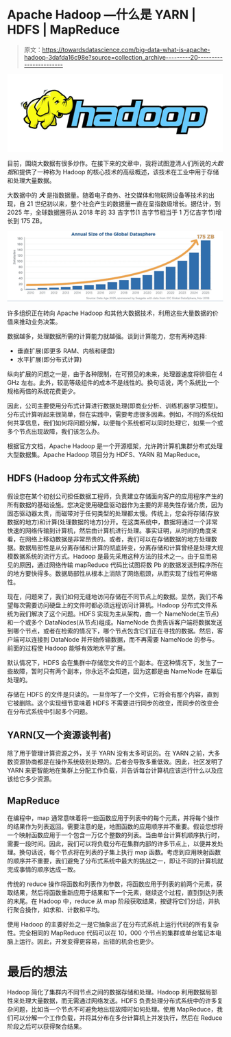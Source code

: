 # Apache Hadoop —什么是 YARN | HDFS | MapReduce

> 原文：<https://towardsdatascience.com/big-data-what-is-apache-hadoop-3dafda16c98e?source=collection_archive---------20----------------------->

![](img/343c2611c2096c4ee3d98a8bc0919333.png)

目前，围绕大数据有很多炒作。在接下来的文章中，我将试图澄清人们所说的*大数据*和提供了一种称为 Hadoop 的核心技术的高级概述，该技术在工业中用于存储和处理大量数据。

大数据中的 ***大*** 是指数据量。随着电子商务、社交媒体和物联网设备等技术的出现，自 21 世纪初以来，整个社会产生的数据量一直在呈指数级增长。据估计，到 2025 年，全球数据圈将从 2018 年的 33 吉字节(1 吉字节相当于 1 万亿吉字节)增长到 175 ZB。

![](img/05dafed775a5386ca2209664bf008b1b.png)

许多组织正在转向 Apache Hadoop 和其他大数据技术，利用这些大量数据的价值来推动业务决策。

数据越多，处理数据所需的计算能力就越强。谈到计算能力，您有两种选择:

*   垂直扩展(即更多 RAM、内核和硬盘)
*   水平扩展(即分布式计算)

纵向扩展的问题之一是，由于各种限制，在可预见的未来，处理器速度将徘徊在 4 GHz 左右。此外，较高等级组件的成本不是线性的。换句话说，两个系统比一个规格两倍的系统花费更少。

因此，公司主要使用分布式计算进行数据处理(即商业分析、训练机器学习模型)。分布式计算听起来很简单，但在实践中，需要考虑很多因素。例如，不同的系统如何共享信息，我们如何将问题分解，以便每个系统都可以同时处理它，如果一个或多个节点出现故障，我们该怎么办。

根据官方文档，Apache Hadoop 是一个开源框架，允许跨计算机集群分布式处理大型数据集。Apache Hadoop 项目分为 HDFS、YARN 和 MapReduce。

## HDFS (Hadoop 分布式文件系统)

假设您在某个初创公司担任数据工程师，负责建立存储面向客户的应用程序产生的所有数据的基础设施。您决定使用硬盘驱动器作为主要的非易失性存储介质，因为固态驱动器太贵，而磁带对于任何类型的处理都太慢。传统上，您会将存储(存放数据的地方)和计算(处理数据的地方)分开。在这类系统中，数据将通过一个非常快速的网络传输到计算机，然后由计算机进行处理。事实证明，从时间的角度来看，在网络上移动数据是非常昂贵的。或者，我们可以在存储数据的地方处理数据。数据局部性是从分离存储和计算的彻底转变，分离存储和计算曾经是处理大规模数据系统的流行方式。Hadoop 是最先采用这种方法的技术之一。由于显而易见的原因，通过网络传输 mapReduce 代码比试图将数 Pb 的数据发送到程序所在的地方要快得多。数据局部性从根本上消除了网络瓶颈，从而实现了线性可伸缩性。

现在，问题来了，我们如何无缝地访问存储在不同节点上的数据。显然，我们不希望每次需要访问硬盘上的文件时都必须远程访问计算机。Hadoop 分布式文件系统为我们解决了这个问题。HDFS 实现为主从架构，由一个 NameNode(主节点)和一个或多个 DataNodes(从节点)组成。NameNode 负责告诉客户端将数据发送到哪个节点，或者在检索的情况下，哪个节点包含它们正在寻找的数据。然后，客户端可以连接到 DataNode 并开始传输数据，而不再需要 NameNode 的参与。前面的过程使 Hadoop 能够有效地水平扩展。

默认情况下，HDFS 会在集群中存储您文件的三个副本。在这种情况下，发生了一些故障，暂时只有两个副本，你永远不会知道，因为这都是由 NameNode 在幕后处理的。

存储在 HDFS 的文件是只读的。一旦你写了一个文件，它将会有那个内容，直到它被删除。这个实现细节意味着 HDFS 不需要进行同步的改变，而同步的改变会在分布式系统中引起多个问题。

## YARN(又一个资源谈判者)

除了用于管理计算资源之外，关于 YARN 没有太多可说的。在 YARN 之前，大多数资源协商都是在操作系统级别处理的。后者会导致多重低效。因此，社区发明了 YARN 来更智能地在集群上分配工作负载，并告诉每台计算机应该运行什么以及应该给它多少资源。

## MapReduce

在编程中，map 通常意味着将一些函数应用于列表中的每个元素，并将每个操作的结果作为列表返回。需要注意的是，地图函数的应用顺序并不重要。假设您想将一个映射函数应用于一个包含一万亿个整数的列表。当由单台计算机顺序执行时，需要一段时间。因此，我们可以将负载分布在集群内部的许多节点上，以便并发处理。换句话说，每个节点将在列表的子集上执行 map 函数。考虑到应用映射函数的顺序并不重要，我们避免了分布式系统中最大的挑战之一，即让不同的计算机就完成事情的顺序达成一致。

传统的 reduce 操作将函数和列表作为参数，将函数应用于列表的前两个元素，获取结果，然后将函数重新应用于结果和下一个元素，继续这个过程，直到到达列表的末尾。在 Hadoop 中，reduce 从 map 阶段获取结果，按键将它们分组，并执行聚合操作，如求和、计数和平均。

使用 Hadoop 的主要好处之一是它抽象出了在分布式系统上运行代码的所有复杂性。完全相同的 MapReduce 代码可以在 10，000 个节点的集群或单台笔记本电脑上运行。因此，开发变得更容易，出错的机会也更少。

# 最后的想法

Hadoop 简化了集群内不同节点之间的数据存储和处理。Hadoop 利用数据局部性来处理大量数据，而无需通过网络发送。HDFS 负责处理分布式系统中的许多复杂问题，比如当一个节点不可避免地出现故障时如何处理。使用 MapReduce，我们可以分解一个工作负载，并将其分布在多台计算机上并发执行，然后在 Reduce 阶段之后可以获得聚合结果。